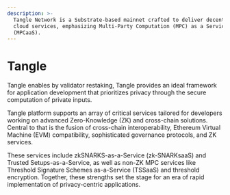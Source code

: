 ```yaml
---
description: >-
  Tangle Network is a Substrate-based mainnet crafted to deliver decentralized
  cloud services, emphasizing Multi-Party Computation (MPC) as a Service
  (MPCaaS).
---
```


# Tangle

Tangle enables by validator restaking, Tangle provides an ideal framework for application development that prioritizes privacy through the secure computation of private inputs.

Tangle platform supports an array of critical services tailored for developers working on advanced Zero-Knowledge (ZK) and cross-chain solutions. Central to that is the fusion of cross-chain interoperability, Ethereum Virtual Machine (EVM) compatibility, sophisticated governance protocols, and ZK services.

These services include zkSNARKS-as-a-Service (zk-SNARKsaaS) and Trusted Setups-as-a-Service, as well as non-ZK MPC services like Threshold Signature Schemes as-a-Service (TSSaaS) and threshold encryption. Together, these strengths set the stage for an era of rapid implementation of privacy-centric applications.
